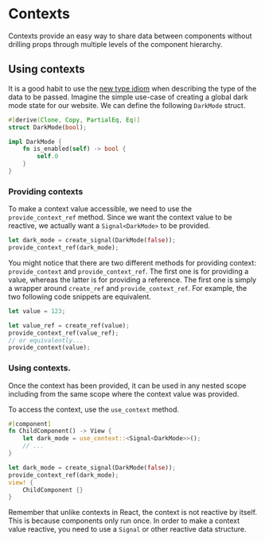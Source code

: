 # Contexts

Contexts provide an easy way to share data between components without drilling
props through multiple levels of the component hierarchy.

## Using contexts

It is a good habit to use the
[new type idiom](https://doc.rust-lang.org/rust-by-example/generics/new_types.html)
when describing the type of the data to be passed. Imagine the simple use-case
of creating a global dark mode state for our website. We can define the
following `DarkMode` struct.

```rust
#[derive(Clone, Copy, PartialEq, Eq)]
struct DarkMode(bool);

impl DarkMode {
    fn is_enabled(self) -> bool {
        self.0
    }
}
```

### Providing contexts

To make a context value accessible, we need to use the `provide_context_ref`
method. Since we want the context value to be reactive, we actually want a
`Signal<DarkMode>` to be provided.

```rust
let dark_mode = create_signal(DarkMode(false));
provide_context_ref(dark_mode);
```

You might notice that there are two different methods for providing context:
`provide_context` and `provide_context_ref`. The first one is for providing a
value, whereas the latter is for providing a reference. The first one is simply
a wrapper around `create_ref` and `provide_context_ref`. For example, the two
following code snippets are equivalent.

```rust
let value = 123;

let value_ref = create_ref(value);
provide_context_ref(value_ref);
// or equivalently...
provide_context(value);
```

### Using contexts.

Once the context has been provided, it can be used in any nested scope including
from the same scope where the context value was provided.

To access the context, use the `use_context` method.

```rust
#[component]
fn ChildComponent() -> View {
    let dark_mode = use_context::<Signal<DarkMode>>();
    // ...
}

let dark_mode = create_signal(DarkMode(false));
provide_context_ref(dark_mode);
view! {
    ChildComponent {}
}
```

Remember that unlike contexts in React, the context is not reactive by itself.
This is because components only run once. In order to make a context value
reactive, you need to use a `Signal` or other reactive data structure.
